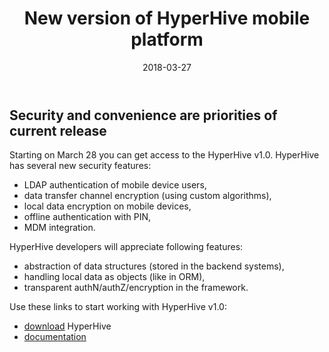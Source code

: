 ﻿---
layout: post
title: New version of HyperHive mobile platform
created_at: 2018-03-27
date: 2018-03-27
language: en
representation_img: /img/posts/news-hh rel.jpg 
description: HyperHive brings to the market new features, new benefits. Read more…
---

## Security and convenience are priorities of current release

Starting on March 28 you can get access to the HyperHive v1.0. HyperHive has several new security features:

* LDAP authentication of mobile device users,
* data transfer channel encryption (using custom algorithms),
* local data encryption on mobile devices,
* offline authentication with PIN,
* MDM integration.

HyperHive developers will appreciate following features:

* abstraction of data structures (stored in the backend systems),
* handling local data as objects (like in ORM),
* transparent authN/authZ/encryption in the framework.

Use these links to start working with HyperHive v1.0:

* [download][hh_distr] HyperHive
* [documentation][hh_doc]

[//]: #
   [hh_distr]: <https://eigenmethod.atlassian.net/wiki/display/HH10EN/2.+Download+and+install>
   [hh_doc]: <https://eigenmethod.atlassian.net/wiki>

